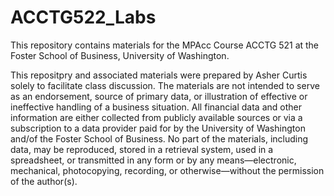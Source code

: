 ﻿# ACCTG522_Labs

This repository contains materials for the MPAcc Course ACCTG 521 at the Foster School of Business, University of Washington. 

This repositpry and associated materials were prepared by Asher Curtis solely to facilitate class discussion. The materials are not intended to serve as an endorsement, source of primary data, or illustration of effective or ineffective handling of a business situation. All financial data and other information are either collected from publicly available sources or via a subscription to a data provider paid for by the University of Washington and/of the Foster School of Business. No part of the materials, including data, may be reproduced, stored in a retrieval system, used in a spreadsheet, or transmitted in any form or by any means—electronic, mechanical, photocopying, recording, or otherwise—without the permission of the author(s).